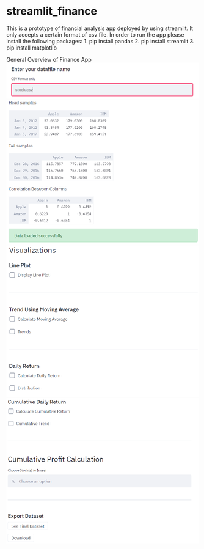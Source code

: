 # streamlit_finance
This is a prototype of financial analysis app deployed by using streamlit. It only accepts a certain format of csv file.
In order to run the app please install the following packages:
      1. pip install pandas
      2. pip install streamlit
      3. pip install matplotlib

General Overview of Finance App
<img src ="finance_app_images/step-1.PNG">
<img src ="finance_app_images/step-2.PNG">
<img src ="finance_app_images/Step-3.PNG">
<img src ="finance_app_images/step-4.PNG">
